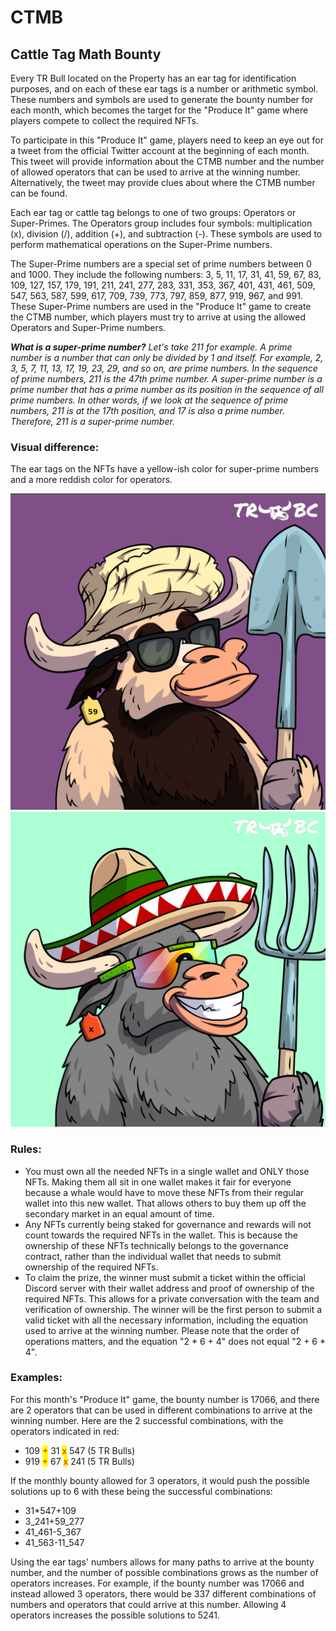 # CTMB

## Cattle Tag Math Bounty



Every TR Bull located on the Property has an ear tag for identification purposes, and on each of these ear tags is a number or arithmetic symbol. These numbers and symbols are used to generate the bounty number for each month, which becomes the target for the "Produce It" game where players compete to collect the required NFTs.

To participate in this "Produce It" game, players need to keep an eye out for a tweet from the official Twitter account at the beginning of each month. This tweet will provide information about the CTMB number and the number of allowed operators that can be used to arrive at the winning number. Alternatively, the tweet may provide clues about where the CTMB number can be found.

Each ear tag or cattle tag belongs to one of two groups: Operators or Super-Primes. The Operators group includes four symbols: multiplication (x), division (/), addition (+), and subtraction (-). These symbols are used to perform mathematical operations on the Super-Prime numbers.

The Super-Prime numbers are a special set of prime numbers between 0 and 1000. They include the following numbers: 3, 5, 11, 17, 31, 41, 59, 67, 83, 109, 127, 157, 179, 191, 211, 241, 277, 283, 331, 353, 367, 401, 431, 461, 509, 547, 563, 587, 599, 617, 709, 739, 773, 797, 859, 877, 919, 967, and 991. These Super-Prime numbers are used in the "Produce It" game to create the CTMB number, which players must try to arrive at using the allowed Operators and Super-Prime numbers.



_**What is a super-prime number?** Let's take 211 for example. A prime number is a number that can only be divided by 1 and itself. For example, 2, 3, 5, 7, 11, 13, 17, 19, 23, 29, and so on, are prime numbers. In the sequence of prime numbers, 211 is the 47th prime number. A super-prime number is a prime number that has a prime number as its position in the sequence of all prime numbers. In other words, if we look at the sequence of prime numbers, 211 is at the 17th position, and 17 is also a prime number. Therefore, 211 is a super-prime number._

### **Visual difference:**&#x20;

The ear tags on the NFTs have a yellow-ish color for super-prime numbers and a more reddish color for operators.



![](<../../../.gitbook/assets/image (18).png>)![](<../../../.gitbook/assets/image (29).png>)



### Rules:&#x20;

* You must own all the needed NFTs in a single wallet and ONLY those NFTs. Making them all sit in one wallet makes it fair for everyone because a whale would have to move these NFTs from their regular wallet into this new wallet. That allows others to buy them up off the secondary market in an equal amount of time.
* Any NFTs currently being staked for governance and rewards will not count towards the required NFTs in the wallet. This is because the ownership of these NFTs technically belongs to the governance contract, rather than the individual wallet that needs to submit ownership of the required NFTs.
* To claim the prize, the winner must submit a ticket within the official Discord server with their wallet address and proof of ownership of the required NFTs. This allows for a private conversation with the team and verification of ownership. The winner will be the first person to submit a valid ticket with all the necessary information, including the equation used to arrive at the winning number. Please note that the order of operations matters, and the equation "2 \* 6 + 4" does not equal "2 + 6 \* 4".

### Examples:

For this month's "Produce It" game, the bounty number is 17066, and there are 2 operators that can be used in different combinations to arrive at the winning number. Here are the 2 successful combinations, with the operators indicated in red:&#x20;

* 109 <mark style="color:red;">+</mark> 31 <mark style="color:red;">x</mark> 547 (5 TR Bulls)&#x20;
* 919 <mark style="color:red;">+</mark> 67 <mark style="color:red;">x</mark> 241 (5 TR Bulls)&#x20;

If the monthly bounty allowed for 3 operators, it would push the possible solutions up to 6 with these being the successful combinations:

* 31\*547+109
* 3_241+59_277
* 41_461-5_367
* 41_563-11_547

Using the ear tags' numbers allows for many paths to arrive at the bounty number, and the number of possible combinations grows as the number of operators increases. For example, if the bounty number was 17066 and instead allowed 3 operators, there would be 337 different combinations of numbers and operators that could arrive at this number. Allowing 4 operators increases the possible solutions to 5241.&#x20;













